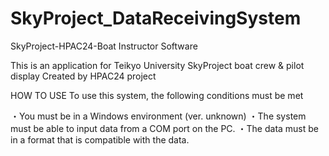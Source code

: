 # SkyProject_DataReceivingSystem
 SkyProject-HPAC24-Boat Instructor Software


This is an application for Teikyo University SkyProject boat crew & pilot display
Created by HPAC24 project

HOW TO USE
To use this system, the following conditions must be met

・You must be in a Windows environment (ver. unknown)
・The system must be able to input data from a COM port on the PC.
・The data must be in a format that is compatible with the data.